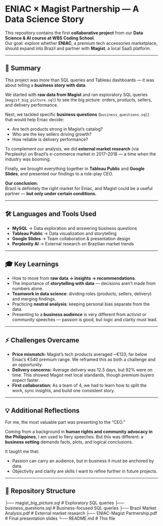 # ENIAC × Magist Partnership — A Data Science Story  

This repository contains the first **collaborative project** from our **Data Science & AI course at WBS Coding School**.  
Our goal: explore whether **ENIAC**, a premium tech accessories marketplace, should expand into Brazil and partner with **Magist**, a local SaaS platform.  

---

## 📖 Summary  

This project was more than SQL queries and Tableau dashboards — it was about telling a **business story with data**.  

We started with **raw data from Magist** and ran exploratory SQL queries (`magist_big_picture.sql`) to see the big picture: orders, products, sellers, and delivery performance.  

Next, we tackled specific **business questions** (`business_questions.sql`) that would help Eniac decide:  
- Are tech products strong in Magist’s catalog?  
- Who are the key sellers driving growth?  
- How reliable is delivery performance?  

To complement our analysis, we did **external market research** (via Perplexity) on Brazil’s e-commerce market in 2017–2018 — a time when the industry was booming.  

Finally, we brought everything together in **Tableau Public** and **Google Slides**, and presented our findings to a role-play CEO.  

**Our conclusion:**  
Brazil is definitely the right market for Eniac, and Magist could be a useful partner — **but only under certain conditions.**

---

## 🛠 Languages and Tools Used  

- **MySQL** → Data exploration and answering business questions  
- **Tableau Public** → Data visualization and storytelling  
- **Google Slides** → Team collaboration & presentation design  
- **Perplexity AI** → External research on Brazilian market trends  

---

## 🎓 Key Learnings  

- How to move from **raw data → insights → recommendations**.  
- The importance of **storytelling with data** — decisions aren’t made from numbers alone.  
- **Teamwork in data science**: dividing roles (products, sellers, delivery) and merging findings.  
- Practicing **neutral analysis**: keeping personal bias separate from the data.  
- Presenting to a **business audience** is very different from activist or community speeches — passion is good, but logic and clarity must lead.  

---

## ⚡ Challenges Overcame  

- **Price mismatch:** Magist’s tech products averaged ~€133, far below Eniac’s €540 premium range. We reframed this as both a challenge and an opportunity.  
- **Delivery concerns:** Average delivery was 12.5 days, but 92% were on time. This showed Magist met local standards, though premium buyers expect faster.  
- **First collaboration:** As a team of 4, we had to learn how to split the work, sync insights, and build one consistent story.  

---

## 💡 Additional Reflections  

For me, the most valuable part was presenting to the “CEO.”  

Coming from a background in **human rights and community advocacy in the Philippines**, I am used to fiery speeches. But this was different: a **business setting** demands facts, plots, and logical conclusions.  

It taught me that:  
- Passion can carry an audience, but in business it must be anchored by data.  
- Objectivity and clarity are skills I want to refine further in future projects.  

---

## 📂 Repository Structure  

├── magist_big_picture.sql         # Exploratory SQL queries
├── business_questions.sql         # Business-focused SQL queries
├── Brazil Market Analysis.pdf     # External market research
├── ENIAC-Magist Partnership.pdf   # Final presentation slides
└── README.md                      # This file
